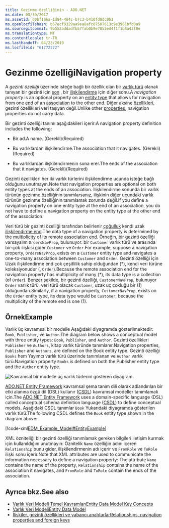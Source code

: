 ```yaml
---
title: Gezinme özelliğinin - ADO.NET
ms.date: 03/30/2017
ms.assetid: d0bf1a6a-1d84-484c-b7c3-b410fd8dc0b1
ms.openlocfilehash: b57ecf9329aa9ea8afc07507613c9e3961bfd0a9
ms.sourcegitcommit: 9b552addadfb57fab0b9e7852ed4f1f1b8a42f8e
ms.translationtype: MT
ms.contentlocale: tr-TR
ms.lasthandoff: 04/23/2019
ms.locfileid: "61772272"
---
```

# <a name="navigation-property"></a><span data-ttu-id="784ca-102">Gezinme özelliği</span><span class="sxs-lookup"><span data-stu-id="784ca-102">Navigation property</span></span>

<span data-ttu-id="784ca-103">A *gezinti özelliği* üzerinde isteğe bağlı bir özellik olan bir [varlık türü](entity-type.md) olanak tanıyan bir gezinti için [son](association-end.md) , bir [ilişkilendirme](association-type.md) için diğer sonu.</span><span class="sxs-lookup"><span data-stu-id="784ca-103">A *navigation property* is an optional property on an [entity type](entity-type.md) that allows for navigation from one [end](association-end.md) of an [association](association-type.md) to the other end.</span></span> <span data-ttu-id="784ca-104">Diğer aksine [özellikleri](property.md), gezinti özellikleri veri taşıyan değil.</span><span class="sxs-lookup"><span data-stu-id="784ca-104">Unlike other [properties](property.md), navigation properties do not carry data.</span></span>

<span data-ttu-id="784ca-105">Bir gezinti özelliği tanımı aşağıdakileri içerir:</span><span class="sxs-lookup"><span data-stu-id="784ca-105">A navigation property definition includes the following:</span></span>

- <span data-ttu-id="784ca-106">Bir ad.</span><span class="sxs-lookup"><span data-stu-id="784ca-106">A name.</span></span> <span data-ttu-id="784ca-107">(Gerekli)</span><span class="sxs-lookup"><span data-stu-id="784ca-107">(Required)</span></span>

- <span data-ttu-id="784ca-108">Bu varlıklardan ilişkilendirme.</span><span class="sxs-lookup"><span data-stu-id="784ca-108">The association that it navigates.</span></span> <span data-ttu-id="784ca-109">(Gerekli)</span><span class="sxs-lookup"><span data-stu-id="784ca-109">(Required)</span></span>

- <span data-ttu-id="784ca-110">Bu varlıklardan ilişkilendirmenin sona erer.</span><span class="sxs-lookup"><span data-stu-id="784ca-110">The ends of the association that it navigates.</span></span> <span data-ttu-id="784ca-111">(Gerekli)</span><span class="sxs-lookup"><span data-stu-id="784ca-111">(Required)</span></span>

<span data-ttu-id="784ca-112">Gezinti özellikleri her iki varlık türlerini ilişkilendirme ucunda isteğe bağlı olduğunu unutmayın.</span><span class="sxs-lookup"><span data-stu-id="784ca-112">Note that navigation properties are optional on both entity types at the ends of an association.</span></span> <span data-ttu-id="784ca-113">İlişkilendirme sonunda bir varlık türünün gezinme özelliğinin tanımlarsanız, ilişkinin diğer ucundaki varlık türünün gezinme özelliğinin tanımlamak zorunda değil.</span><span class="sxs-lookup"><span data-stu-id="784ca-113">If you define a navigation property on one entity type at the end of an association, you do not have to define a navigation property on the entity type at the other end of the association.</span></span>

<span data-ttu-id="784ca-114">Veri türü bir gezinti özelliği tarafından belirlenir [çoğulluk](association-end-multiplicity.md) kendi uzak [ilişkilendirme end](association-end.md).</span><span class="sxs-lookup"><span data-stu-id="784ca-114">The data type of a navigation property is determined by the [multiplicity](association-end-multiplicity.md) of its remote [association end](association-end.md).</span></span> <span data-ttu-id="784ca-115">Örneğin, bir gezinti özelliği varsayalım `OrdersNavProp`, bulunuyor. bir `Customer` varlık türü ve arasında bir-çok ilişkisi gider `Customer` ve `Order`.</span><span class="sxs-lookup"><span data-stu-id="784ca-115">For example, suppose a navigation property, `OrdersNavProp`, exists on a `Customer` entity type and navigates a one-to-many association between `Customer` and `Order`.</span></span> <span data-ttu-id="784ca-116">Gezinti özelliği için Uzak ilişkilendirme end çok çeşitlilik sahip olduğundan (\*), kendi veri türüne koleksiyonudur (, `Order`).</span><span class="sxs-lookup"><span data-stu-id="784ca-116">Because the remote association end for the navigation property has multiplicity of many (\*), its data type is a collection (of `Order`).</span></span> <span data-ttu-id="784ca-117">Benzer şekilde, bir gezinti özelliği, `CustomerNavProp`, bulunuyor `Order` varlık türü, veri türü olacak `Customer`, uzak uç çokluğu bir (1) olduğundan.</span><span class="sxs-lookup"><span data-stu-id="784ca-117">Similarly, if a navigation property, `CustomerNavProp`, exists on the `Order` entity type, its data type would be `Customer`, because the multiplicity of the remote end is one (1).</span></span>

## <a name="example"></a><span data-ttu-id="784ca-118">Örnek</span><span class="sxs-lookup"><span data-stu-id="784ca-118">Example</span></span>

<span data-ttu-id="784ca-119">Varlık üç kavramsal bir modelle Aşağıdaki diyagramda gösterilmektedir: `Book`, `Publisher`, ve `Author`.</span><span class="sxs-lookup"><span data-stu-id="784ca-119">The diagram below shows a conceptual model with three entity types: `Book`, `Publisher`, and `Author`.</span></span> <span data-ttu-id="784ca-120">Gezinti özellikleri `Publisher` ve `Authors`, kitap varlık türünde tanımlanır.</span><span class="sxs-lookup"><span data-stu-id="784ca-120">Navigation properties, `Publisher` and `Authors`, are defined on the Book entity type.</span></span> <span data-ttu-id="784ca-121">Gezinti özelliği `Books` hem Yayımcı varlık türü üzerinde tanımlanan ve `Author` varlık türü.</span><span class="sxs-lookup"><span data-stu-id="784ca-121">Navigation property `Books` is defined on both the Publisher entity type and the `Author` entity type.</span></span>

 ![Kavramsal bir modelle üç varlık türlerini gösteren diyagram.](./media/navigation-property/conceptual-model-entity-types-associations.gif)  

<span data-ttu-id="784ca-123">[ADO.NET Entity Framework](./ef/index.md) kavramsal şema tanım dili olarak adlandırılan bir etki alanına özgü dil (DSL) kullanır ([CSDL](./ef/language-reference/csdl-specification.md)) kavramsal modeller tanımlamak için.</span><span class="sxs-lookup"><span data-stu-id="784ca-123">The [ADO.NET Entity Framework](./ef/index.md) uses a domain-specific language (DSL) called conceptual schema definition language ([CSDL](./ef/language-reference/csdl-specification.md)) to define conceptual models.</span></span> <span data-ttu-id="784ca-124">Aşağıdaki CSDL tanımlar `Book` Yukarıdaki diyagramda gösterilen varlık türü:</span><span class="sxs-lookup"><span data-stu-id="784ca-124">The following CSDL defines the `Book` entity type shown in the diagram above:</span></span>

[!code-xml[EDM_Example_Model#EntityExample](~/samples/snippets/xml/VS_Snippets_Data/edm_example_model/xml/books.edmx#entityexample)]

<span data-ttu-id="784ca-125">XML özniteliği bir gezinti özelliği tanımlamak gereken bilgileri iletişim kurmak için kullanıldığını unutmayın: Öznitelik `Name` özelliğin adını içeren `Relationship` bunu gider, ilişkilendirmenin adı içerir ve `FromRole` ve `ToRole` ilişki sonu içerir.</span><span class="sxs-lookup"><span data-stu-id="784ca-125">Note that XML attributes are used to communicate the information necessary to define a navigation property: The attribute `Name` contains the name of the property, `Relationship` contains the name of the association it navigates, and `FromRole` and `ToRole` contain the ends of the association.</span></span>

## <a name="see-also"></a><span data-ttu-id="784ca-126">Ayrıca bkz.</span><span class="sxs-lookup"><span data-stu-id="784ca-126">See also</span></span>

- [<span data-ttu-id="784ca-127">Varlık Veri Modeli Temel Kavramları</span><span class="sxs-lookup"><span data-stu-id="784ca-127">Entity Data Model Key Concepts</span></span>](entity-data-model-key-concepts.md)
- [<span data-ttu-id="784ca-128">Varlık Veri Modeli</span><span class="sxs-lookup"><span data-stu-id="784ca-128">Entity Data Model</span></span>](entity-data-model.md)
- [<span data-ttu-id="784ca-129">İlişkiler, gezinti özellikleri ve yabancı anahtarlar</span><span class="sxs-lookup"><span data-stu-id="784ca-129">Relationships, navigation properties and foreign keys</span></span>](/ef/ef6/fundamentals/relationships)
